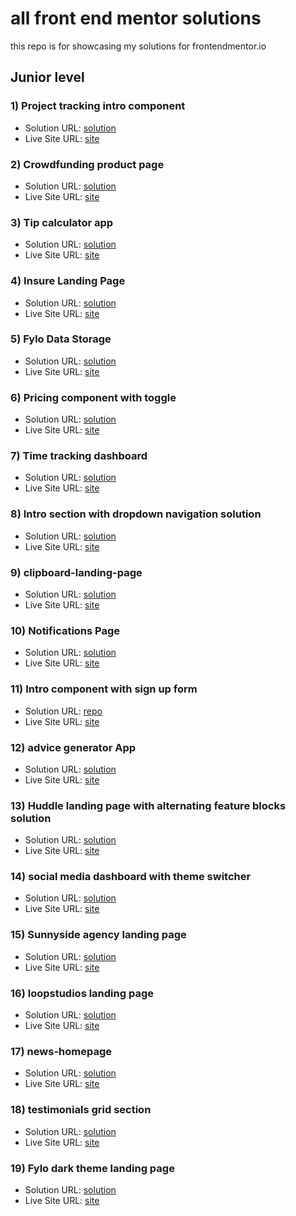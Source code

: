 # all front end mentor solutions
this repo is for showcasing my solutions for frontendmentor.io

## Junior level

### 1) Project tracking intro component
- Solution URL: [solution](https://github.com/mohamedyasser27/project-tracking-intro-component)
- Live Site URL: [site](https://mohamedyasser27.github.io/project-tracking-intro-component)

### 2) Crowdfunding product page 
- Solution URL: [solution](https://github.com/mohamedyasser27/crowdfunding-product-page-main)
- Live Site URL: [site](https://mohamedyasser27.github.io/crowdfunding-product-page-main)

### 3) Tip calculator app
- Solution URL: [solution](https://github.com/mohamedyasser27/Tip-calculator-app)
- Live Site URL: [site](https://mohamedyasser27.github.io/Tip-calculator-app)

### 4) Insure Landing Page
- Solution URL: [solution](https://github.com/mohamedyasser27/insure-landing-page)
- Live Site URL: [site](https://mohamedyasser27.github.io/insure-landing-page)

### 5) Fylo Data Storage
- Solution URL: [solution](https://github.com/mohamedyasser27/Fylo-data-storage-component)
- Live Site URL: [site](https://mohamedyasser27.github.io/Fylo-data-storage-component/)

### 6) Pricing component with toggle 
- Solution URL: [solution](https://github.com/mohamedyasser27/pricing-component-with-toggle)
- Live Site URL: [site](https://mohamedyasser27.github.io/pricing-component-with-toggle)

### 7) Time tracking dashboard
- Solution URL: [solution](https://github.com/mohamedyasser27/Time-tracking-dashboard)
- Live Site URL: [site](https://mohamedyasser27.github.io/Time-tracking-dashboard)

### 8) Intro section with dropdown navigation solution
- Solution URL: [solution](https://github.com/mohamedyasser27/intro-section-with-dropdown-navigation-main)
- Live Site URL: [site](https://mohamedyasser27.github.io/intro-section-with-dropdown-navigation-main/)

### 9) clipboard-landing-page
- Solution URL: [solution](https://github.com/mohamedyasser27/clipboard-landing-page/)
- Live Site URL: [site](https://mohamedyasser27.github.io/clipboard-landing-page/)

### 10) Notifications Page
- Solution URL: [solution](https://github.com/mohamedyasser27/notifications-page-main)
- Live Site URL: [site](https://mohamedyasser27.github.io/notifications-page-main/)

### 11) Intro component with sign up form
- Solution URL: [repo](https://github.com/mohamedyasser27/Intro-component-with-sign-up-form)
- Live Site URL: [site](https://mohamedyasser27.github.io/Intro-component-with-sign-up-form/)

### 12) advice generator App
- Solution URL: [solution](https://github.com/mohamedyasser27/advice-generator-app)
- Live Site URL: [site](https://mohamedyasser27.github.io/advice-generator-app)

### 13) Huddle landing page with alternating feature blocks solution
- Solution URL: [solution](https://github.com/mohamedyasser27/huddle-landing-page-with-alternating-feature-blocks)
- Live Site URL: [site](https://mohamedyasser27.github.io/huddle-landing-page-with-alternating-feature-blocks)

### 14) social media dashboard with theme switcher
- Solution URL: [solution](https://github.com/mohamedyasser27/social-media-dashboard-with-theme-switcher)
- Live Site URL: [site](https://mohamedyasser27.github.io/social-media-dashboard-with-theme-switcher)

### 15) Sunnyside agency landing page
- Solution URL: [solution](https://github.com/mohamedyasser27/Sunnyside-agency-landing-page)
- Live Site URL: [site](https://mohamedyasser27.github.io/Sunnyside-agency-landing-page)

### 16) loopstudios landing page
- Solution URL: [solution](https://github.com/mohamedyasser27/loopstudios-landing-page)
- Live Site URL: [site](https://mohamedyasser27.github.io/loopstudios-landing-page/)

### 17) news-homepage
- Solution URL: [solution](https://github.com/mohamedyasser27/News-homepage)
- Live Site URL: [site](https://mohamedyasser27.github.io/News-homepage)

### 18) testimonials grid section
- Solution URL: [solution](https://github.com/mohamedyasser27/testimonials-grid-section)
- Live Site URL: [site](https://mohamedyasser27.github.io/testimonials-grid-section)

### 19) Fylo dark theme landing page
- Solution URL: [solution](https://github.com/mohamedyasser27/fylo-dark-theme-landing-page)
- Live Site URL: [site](https://mohamedyasser27.github.io/fylo-dark-theme-landing-page)
